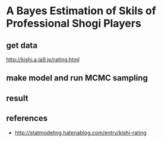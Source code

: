 # A Bayes Estimation of Skils of Professional Shogi Players

## get data

http://kishi.a.la9.jp/rating.html

## make model and run MCMC sampling

## result

## references

- http://statmodeling.hatenablog.com/entry/kishi-rating
